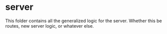 # server

This folder contains all the generalized logic for the server. Whether this be routes, new server logic, or whatever else.
